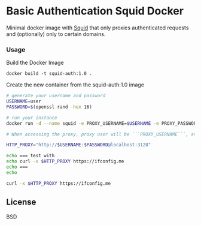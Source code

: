 # Basic Authentication Squid Docker

Minimal docker image with [Squid] that only proxies authenticated requests and (optionally) only to certain domains.

### Usage

Build the Docker Image

```
docker build -t squid-auth:1.0 .
```

Create the new container from the squid-auth:1.0 image

```sh
# generate your username and password
USERNAME=user
PASSWORD=$(openssl rand -hex 16)

# run your instance
docker run -d --name squid -e PROXY_USERNAME=$USERNAME -e PROXY_PASSWORD=$PASSWORD -p 3128:3128 snomiao/squid-auth

# When accessing the proxy, proxy user will be ```PROXY_USERNAME```, and password will be whatever you set in ```PROXY_PASSWORD```

HTTP_PROXY="http://$USERNAME:$PASSWORD@localhost:3128"

echo === test with
echo curl -x $HTTP_PROXY https://ifconfig.me
echo ===
echo

curl -x $HTTP_PROXY https://ifconfig.me
```



License
----

BSD

   [squid]: <http://www.squid-cache.org/>

